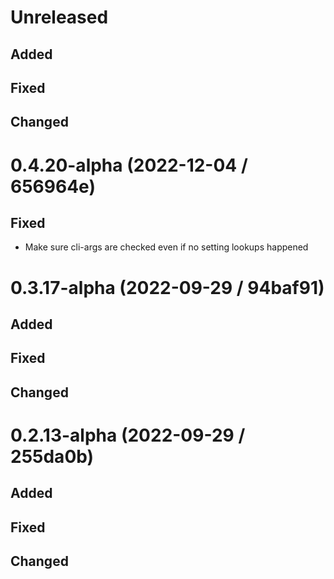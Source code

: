 # Unreleased

## Added

## Fixed

## Changed

# 0.4.20-alpha (2022-12-04 / 656964e)

## Fixed

- Make sure cli-args are checked even if no setting lookups happened

# 0.3.17-alpha (2022-09-29 / 94baf91)

## Added

## Fixed

## Changed

# 0.2.13-alpha (2022-09-29 / 255da0b)

## Added

## Fixed

## Changed